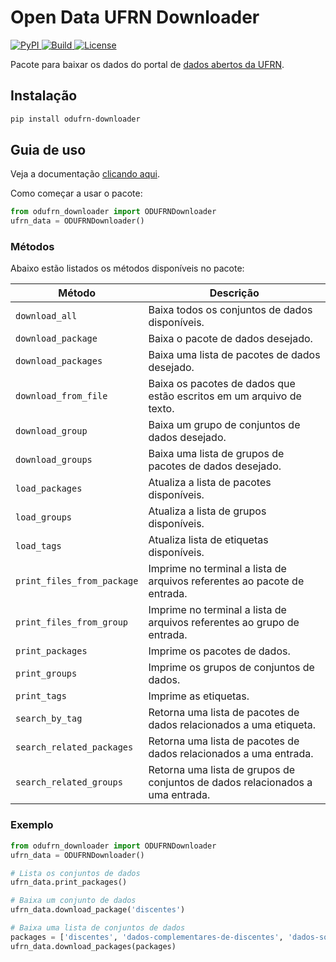 # Open Data UFRN Downloader
<a href="https://pypi.org/project/odufrn-downloader/">
  <img alt="PyPI" src="https://img.shields.io/pypi/v/odufrn-downloader?color=brightgreen">
</a>
<a href="https://travis-ci.org/odufrn/odufrn-downloader">
  <img alt="Build" src="https://img.shields.io/travis/odufrn/odufrn-downloader">
</a>
<a href="https://github.com/odufrn/odufrn-downloader/blob/master/LICENSE">
  <img alt="License" src="https://img.shields.io/badge/license-MIT-brightgreen.svg">
</a>

Pacote para baixar os dados do portal de [dados abertos da UFRN](http://dados.ufrn.br/).

## Instalação
```bash
pip install odufrn-downloader
```

## Guia de uso
Veja a documentação [clicando aqui](https://odufrn.github.io/odufrn-downloader/).

Como começar a usar o pacote:
```python
from odufrn_downloader import ODUFRNDownloader
ufrn_data = ODUFRNDownloader()
```

### Métodos
Abaixo estão listados os métodos disponíveis no pacote:

| Método | Descrição |
| ------ | ------- |
| `download_all` | Baixa todos os conjuntos de dados disponíveis. |
| `download_package` | Baixa o pacote de dados desejado. |
| `download_packages` | Baixa uma lista de pacotes de dados desejado. |
| `download_from_file` | Baixa os pacotes de dados que estão escritos em um arquivo de texto. |
| `download_group` | Baixa um grupo de conjuntos de dados desejado. |
| `download_groups` | Baixa uma lista de grupos de pacotes de dados desejado. |
| `load_packages` | Atualiza a lista de pacotes disponíveis. |
| `load_groups` | Atualiza a lista de grupos disponíveis. |
| `load_tags` | Atualiza lista de etiquetas disponíveis. |
| `print_files_from_package` | Imprime no terminal a lista de arquivos referentes ao pacote de entrada. |
| `print_files_from_group` | Imprime no terminal a lista de arquivos referentes ao grupo de entrada. |
| `print_packages` | Imprime os pacotes de dados. |
| `print_groups` | Imprime os grupos de conjuntos de dados. |
| `print_tags` | Imprime as etiquetas. |
| `search_by_tag` | Retorna uma lista de pacotes de dados relacionados a uma etiqueta. |
| `search_related_packages` | Retorna uma lista de pacotes de dados relacionados a uma entrada. |
| `search_related_groups` | Retorna uma lista de grupos de conjuntos de dados relacionados a uma entrada. |

### Exemplo
```python
from odufrn_downloader import ODUFRNDownloader
ufrn_data = ODUFRNDownloader()

# Lista os conjuntos de dados
ufrn_data.print_packages()

# Baixa um conjunto de dados
ufrn_data.download_package('discentes')

# Baixa uma lista de conjuntos de dados
packages = ['discentes', 'dados-complementares-de-discentes', 'dados-socio-economicos-de-discentes']
ufrn_data.download_packages(packages)
```

